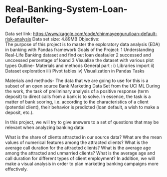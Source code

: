 # Real-Banking-System-Loan-Defaulter-
Data set link: https://www.kaggle.com/code/chinmayeeguru/loan-default-risk-analysis
Data set size: 4.89MB
Objective:  
The purpose of this project is to master the exploratory data analysis (EDA) in banking with Pandas framework
Goals of the Project:
 1 Understanding Real-Life Banking dataset and find out loan deafauler 
 2 successed and unccessed percentage of loand 
 3 Visualize the dataset with various plot types
 Outline-
    Materials and methods
    General part : i) Libraries import ii) Dataset exploration iii) Pivot tables iv) Visualization in Pandas Tasks

Materials and methods-
     The data that we are going to use for this is a subset of an open source Bank Marketing Data Set from the UCI ML
     During the work, the task of preliminary analysis of a positive response (term deposit) to direct calls from a bank is to solve. In essence, the task is a matter of 
     bank scoring, i.e. according to the characteristics of a client (potential client), their behavior is predicted (loan default, a wish to make a deposit, etc.).

   In this project, we will try to give answers to a set of questions that may be relevant when analyzing banking data:

   What is the share of clients attracted in our source data? What are the mean values ​​of numerical features among the attracted clients? What is the average call duration 
   for the attracted clients? What is the average age among the attracted and unmarried clients? What is the average age and call duration for different types of client 
   employment? In addition, we will make a visual analysis in order to plan marketing banking campaigns more effectively.
